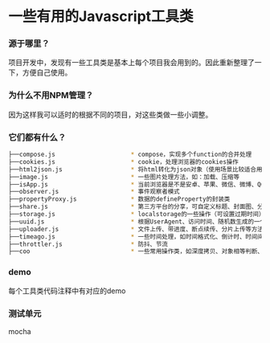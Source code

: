 # 一些有用的Javascript工具类

### 源于哪里？
项目开发中，发现有一些工具类是基本上每个项目我会用到的。因此重新整理了一下，方便自己使用。

### 为什么不用NPM管理？
因为这样我可以适时的根据不同的项目，对这些类做一些小调整。

### 它们都有什么？

```bash
├──compose.js                     * compose，实现多个function的合并处理
├──cookies.js                     * cookie，处理浏览器的cookies操作
├──html2json.js                   * 将html转化为json对象（使用场景比较适合用于服务端如node）
├──image.js                       * 一些图片处理方法，如：加载、压缩等
├──isApp.js                       * 当前浏览器是不是安卓、苹果、微信、微博、QQ等
├──observer.js                    * 事件观察者模式
├──propertyProxy.js               * 数据的defineProperty的封装类
├──share.js                       * 第三方平台的分享，可自定义标题、封面图、分享链接等（微信、QQ、微博）
├──storage.js                     * localstorage的一些操作（可设置过期时间）
├──uuid.js                        * 根据UserAgent、访问时间、随机数生成的一个唯一值
├──uploader.js                    * 文件上传、带进度、断点续传、分片上传等方法
├──timeago.js                     * 一些时间处理，如时间格式化、倒计时、时间间隔等等
├──throttler.js                   * 防抖、节流
├──coo                            * 一些常用操作类，如深度拷贝、对象相等判断、精确的类型获取
```

### demo
每个工具类代码注释中有对应的demo

### 测试单元
mocha
